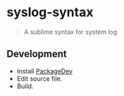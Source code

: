 # syslog-syntax
> A sublime syntax for system log

## Development

- Install [PackageDev](https://github.com/SublimeText/PackageDev)
- Edit source file.
- Build.


